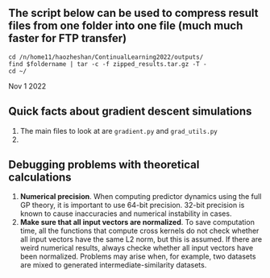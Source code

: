 ## The script below can be used to compress result files from one folder into one file (much much faster for FTP transfer)
```commandline
cd /n/home11/haozheshan/ContinualLearning2022/outputs/
find $foldername | tar -c -f zipped_results.tar.gz -T -
cd ~/
```




Nov 1 2022

## Quick facts about gradient descent simulations
1. The main files to look at are `gradient.py` and `grad_utils.py`
3. 


## Debugging problems with theoretical calculations
1. **Numerical precision**. When computing predictor dynamics using the full GP theory, it is important to use 64-bit 
   precision. 32-bit precision is known to cause inaccuracies and numerical instability in cases.
2. **Make sure that all input vectors are normalized**. To save computation time, all the functions that compute 
   cross kernels do not check whether all input vectors have the same L2 norm, but this is assumed. If there are 
   weird numerical results, always checke whether all input vectors have been normalized. Problems may arise when, 
   for example, two datasets are mixed to generated intermediate-similarity datasets.
